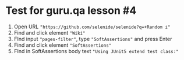 # **Test for guru.qa lesson #4**

1) Open URL `````"https://github.com/selenide/selenide?q=+Random i"`````
2) Find and click element ```"Wiki"```
3) FInd input `````"pages-filter"`````, type `````"SoftAssertions"````` and press Enter
4) Find and click element ```"SoftAssertions"```
5) FInd in SoftAssertions body text ```"Using JUnit5 extend test class:"```
